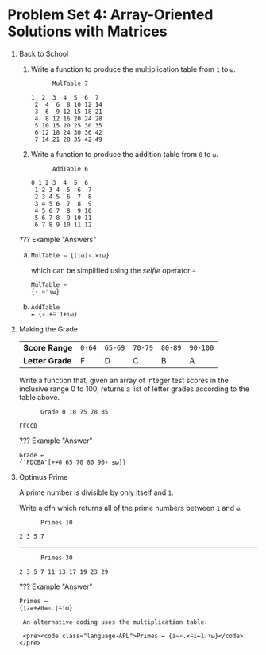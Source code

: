 # Problem Set 4: Array-Oriented Solutions with Matrices

1. Back to School
	1. Write a function to produce the multiplication table from `1` to `⍵`. 

		<pre><code class="language-APL">      MulTable 7</code></pre>
		<pre><code class="language-APL">1  2  3  4  5  6  7
		2  4  6  8 10 12 14
		3  6  9 12 15 18 21
		4  8 12 16 20 24 28
		5 10 15 20 25 30 35
		6 12 18 24 30 36 42
		7 14 21 28 35 42 49</code></pre>

	1. Write a function to produce the addition table from `0` to `⍵`.

		<pre><code class="language-APL">      AddTable 6</code></pre>
		<pre><code class="language-APL">0 1 2 3  4  5  6
		1 2 3 4  5  6  7
		2 3 4 5  6  7  8
		3 4 5 6  7  8  9
		4 5 6 7  8  9 10
		5 6 7 8  9 10 11
		6 7 8 9 10 11 12</code></pre>

	??? Example "Answers"
		<ol type="a">
			<li><pre><code class="language-APL">MulTable ← {(⍳⍵)∘.×⍳⍵}</code></pre>
			which can be simplified using the *selfie* operator `⍨`
			<pre><code class="language-APL">MulTable ← {∘.×⍨⍳⍵}</code></pre></li>
			<li><pre><code class="language-APL">AddTable ← {∘.+⍨¯1+⍳⍵}</code></pre></li>
		</ol>

1. Making the Grade

    |   |   |   |   |   |   |
    |---|---|---|---|---|---|
    |**Score Range**|`0-64`|`65-69`|`70-79`|`80-89`|`90-100`|
    |**Letter Grade**|F|D|C|B|A|

    Write a function that, given an array of integer test scores in the inclusive range 0 to 100, returns a list of letter grades according to the table above.

	<pre><code class="language-APL">      Grade 0 10 75 78 85</code></pre>
	<pre><code class="language-APL">FFCCB</code></pre>

	??? Example "Answer"
		<pre><code class="language-APL">Grade ← {'FDCBA'[+⌿0 65 70 80 90∘.≤⍵]}</code></pre>

1. Optimus Prime

	A prime number is divisible by only itself and `1`.

	Write a dfn which returns all of the prime numbers between `1` and `⍵`.

	<pre><code class="language-APL">      Primes 10</code></pre>
	<pre><code class="language-APL">2 3 5 7</code></pre>
	<hr>
	<pre><code class="language-APL">      Primes 30</code></pre>
	<pre><code class="language-APL">2 3 5 7 11 13 17 19 23 29</code></pre>

	??? Example "Answer"
		<pre><code class="language-APL">Primes ← {⍸2=+⌿0=∘.|⍨⍳⍵}</code></pre>
		
		An alternative coding uses the multiplication table:
		
		<pre><code class="language-APL">Primes ← {i~∘.×⍨i←1↓⍳⍵}</code></pre>
